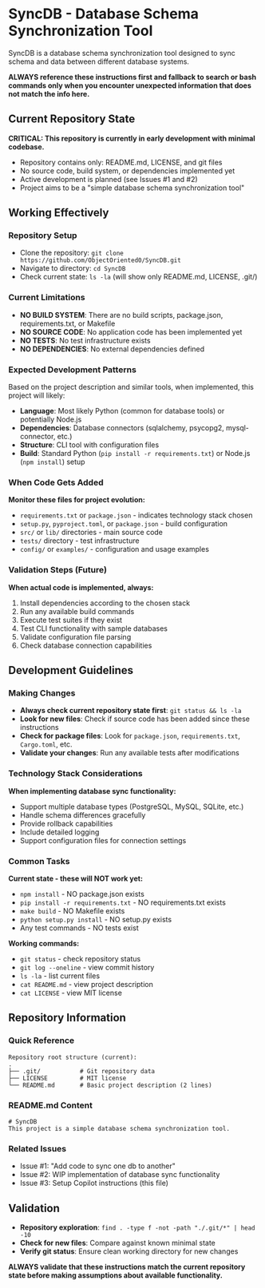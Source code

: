 # SyncDB - Database Schema Synchronization Tool

SyncDB is a database schema synchronization tool designed to sync schema and data between different database systems.

**ALWAYS reference these instructions first and fallback to search or bash commands only when you encounter unexpected information that does not match the info here.**

## Current Repository State

**CRITICAL: This repository is currently in early development with minimal codebase.**

- Repository contains only: README.md, LICENSE, and git files
- No source code, build system, or dependencies implemented yet
- Active development is planned (see Issues #1 and #2)
- Project aims to be a "simple database schema synchronization tool"

## Working Effectively

### Repository Setup
- Clone the repository: `git clone https://github.com/ObjectOriented0/SyncDB.git`
- Navigate to directory: `cd SyncDB`
- Check current state: `ls -la` (will show only README.md, LICENSE, .git/)

### Current Limitations
- **NO BUILD SYSTEM**: There are no build scripts, package.json, requirements.txt, or Makefile
- **NO SOURCE CODE**: No application code has been implemented yet
- **NO TESTS**: No test infrastructure exists
- **NO DEPENDENCIES**: No external dependencies defined

### Expected Development Patterns
Based on the project description and similar tools, when implemented, this project will likely:

- **Language**: Most likely Python (common for database tools) or potentially Node.js
- **Dependencies**: Database connectors (sqlalchemy, psycopg2, mysql-connector, etc.)
- **Structure**: CLI tool with configuration files
- **Build**: Standard Python (`pip install -r requirements.txt`) or Node.js (`npm install`) setup

### When Code Gets Added
**Monitor these files for project evolution:**
- `requirements.txt` or `package.json` - indicates technology stack chosen
- `setup.py`, `pyproject.toml`, or `package.json` - build configuration
- `src/` or `lib/` directories - main source code
- `tests/` directory - test infrastructure
- `config/` or `examples/` - configuration and usage examples

### Validation Steps (Future)
**When actual code is implemented, always:**
1. Install dependencies according to the chosen stack
2. Run any available build commands
3. Execute test suites if they exist
4. Test CLI functionality with sample databases
5. Validate configuration file parsing
6. Check database connection capabilities

## Development Guidelines

### Making Changes
- **Always check current repository state first**: `git status && ls -la`
- **Look for new files**: Check if source code has been added since these instructions
- **Check for package files**: Look for `package.json`, `requirements.txt`, `Cargo.toml`, etc.
- **Validate your changes**: Run any available tests after modifications

### Technology Stack Considerations
**When implementing database sync functionality:**
- Support multiple database types (PostgreSQL, MySQL, SQLite, etc.)
- Handle schema differences gracefully
- Provide rollback capabilities
- Include detailed logging
- Support configuration files for connection settings

### Common Tasks
**Current state - these will NOT work yet:**
- `npm install` - NO package.json exists
- `pip install -r requirements.txt` - NO requirements.txt exists
- `make build` - NO Makefile exists
- `python setup.py install` - NO setup.py exists
- Any test commands - NO tests exist

**Working commands:**
- `git status` - check repository status
- `git log --oneline` - view commit history
- `ls -la` - list current files
- `cat README.md` - view project description
- `cat LICENSE` - view MIT license

## Repository Information

### Quick Reference
```
Repository root structure (current):
.
├── .git/           # Git repository data
├── LICENSE         # MIT license
└── README.md       # Basic project description (2 lines)
```

### README.md Content
```
# SyncDB
This project is a simple database schema synchronization tool.
```

### Related Issues
- Issue #1: "Add code to sync one db to another" 
- Issue #2: WIP implementation of database sync functionality
- Issue #3: Setup Copilot instructions (this file)

## Validation
- **Repository exploration**: `find . -type f -not -path "./.git/*" | head -10`
- **Check for new files**: Compare against known minimal state
- **Verify git status**: Ensure clean working directory for new changes

**ALWAYS validate that these instructions match the current repository state before making assumptions about available functionality.**
